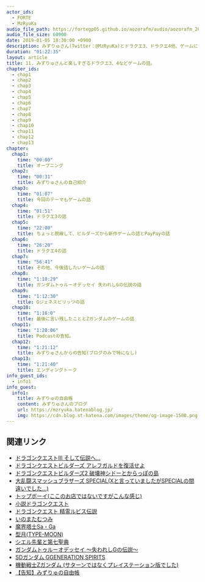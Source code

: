 ```yaml
---
actor_ids:
  - FORTE
  - MzRyuKa
audio_file_path: https://fortegp05.github.io/aozorafm/audio/aozorafm_20190105_01.mp3
audio_file_size: 60900
date: 2019-01-05 18:30:00 +0900
description: みずりゅさん(Twitter：@MzRyuKa)とドラクエ3、ドラクエ4他、ゲームについて楽しく語りました。
duration: "01:22:35"
layout: article
title: 11. みずりゅさんと楽しすぎるドラクエ3、4などゲームの話。
chapter_ids:
  - chap1
  - chap2
  - chap3
  - chap4
  - chap5
  - chap6
  - chap7
  - chap8
  - chap9
  - chap10
  - chap11
  - chap12
  - chap13
chapter:
  chap1:
    time: "00:00"
    title: オープニング
  chap2:
    time: "00:31"
    title: みずりゅさんの自己紹介
  chap3:
    time: "01:07"
    title: 今回のテーマもゲームの話
  chap4:
    time: "01:51"
    title: ドラクエ3の話
  chap5:
    time: "22:00"
    title: ちょっと脱線して、ビルダーズから新作ゲームの話とPayPayの話
  chap6:
    time: "26:20"
    title: ドラクエ4の話
  chap7:
    time: "56:41"
    title: その他、今後話したいゲームの話
  chap8:
    time: "1:10:29"
    title: ガンダムトゥルーオデッセイ 失われしGの伝説の話
  chap9:
    time: "1:12:30"
    title: Gジェネスピリッツの話
  chap10:
    time: "1:16:0"
    title: 最後に言い残したこととZガンダムのゲームの話
  chap11:
    time: "1:20:06"
    title: Podcastの告知。
  chap12:
    time: "1:21:12"
    title: みずりゅさんからの告知(ブログのみで特になし)
  chap13:
    time: "1:21:40"
    title: エンディングトーク
info_guest_ids:
  - info1
info_guest:
  info1:
    title: みずりゅの自由帳
    content: みずりゅさんのブログ
    url: https://mzryuka.hatenablog.jp/
    img: https://cdn.blog.st-hatena.com/images/theme/og-image-1500.png
---
```


## 関連リンク
- [ドラゴンクエストIII そして伝説へ…](https://ja.wikipedia.org/wiki/%E3%83%89%E3%83%A9%E3%82%B4%E3%83%B3%E3%82%AF%E3%82%A8%E3%82%B9%E3%83%88III_%E3%81%9D%E3%81%97%E3%81%A6%E4%BC%9D%E8%AA%AC%E3%81%B8%E2%80%A6)
- [ドラゴンクエストビルダーズ アレフガルドを復活せよ](https://ja.wikipedia.org/wiki/%E3%83%89%E3%83%A9%E3%82%B4%E3%83%B3%E3%82%AF%E3%82%A8%E3%82%B9%E3%83%88%E3%83%93%E3%83%AB%E3%83%80%E3%83%BC%E3%82%BA_%E3%82%A2%E3%83%AC%E3%83%95%E3%82%AC%E3%83%AB%E3%83%89%E3%82%92%E5%BE%A9%E6%B4%BB%E3%81%9B%E3%82%88)
- [ドラゴンクエストビルダーズ2 破壊神シドーとからっぽの島](https://ja.wikipedia.org/wiki/%E3%83%89%E3%83%A9%E3%82%B4%E3%83%B3%E3%82%AF%E3%82%A8%E3%82%B9%E3%83%88%E3%83%93%E3%83%AB%E3%83%80%E3%83%BC%E3%82%BA2_%E7%A0%B4%E5%A3%8A%E7%A5%9E%E3%82%B7%E3%83%89%E3%83%BC%E3%81%A8%E3%81%8B%E3%82%89%E3%81%A3%E3%81%BD%E3%81%AE%E5%B3%B6)
- [大乱闘スマッシュブラザーズ SPECIAL(Xと言っていましたがSPECIALの間違いでした…)](https://ja.wikipedia.org/wiki/%E5%A4%A7%E4%B9%B1%E9%97%98%E3%82%B9%E3%83%9E%E3%83%83%E3%82%B7%E3%83%A5%E3%83%96%E3%83%A9%E3%82%B6%E3%83%BC%E3%82%BA_SPECIAL)
- [トップボーイ(ここのお店ではないですがこんな感じ)](https://twitter.com/topboyccc)
- [小説ドラゴンクエスト](https://ja.wikipedia.org/wiki/%E5%B0%8F%E8%AA%AC%E3%83%89%E3%83%A9%E3%82%B4%E3%83%B3%E3%82%AF%E3%82%A8%E3%82%B9%E3%83%88)
- [ドラゴンクエスト 精霊ルビス伝説](https://ja.wikipedia.org/wiki/%E3%83%89%E3%83%A9%E3%82%B4%E3%83%B3%E3%82%AF%E3%82%A8%E3%82%B9%E3%83%88_%E7%B2%BE%E9%9C%8A%E3%83%AB%E3%83%93%E3%82%B9%E4%BC%9D%E8%AA%AC)
- [いのまたむつみ](https://ja.wikipedia.org/wiki/%E3%81%84%E3%81%AE%E3%81%BE%E3%81%9F%E3%82%80%E3%81%A4%E3%81%BF)
- [魔界塔士Sa・Ga](https://ja.wikipedia.org/wiki/%E9%AD%94%E7%95%8C%E5%A1%94%E5%A3%ABSa%E3%83%BBGa)
- [型月(TYPE-MOON)](https://ja.wikipedia.org/wiki/TYPE-MOON)
- [シエル先輩と第七聖典](https://ja.wikipedia.org/wiki/%E6%9C%88%E5%A7%AB_(%E3%82%B2%E3%83%BC%E3%83%A0))
- [ガンダムトゥルーオデッセイ 〜失われしGの伝説〜](https://ja.wikipedia.org/wiki/%E3%82%AC%E3%83%B3%E3%83%80%E3%83%A0%E3%83%88%E3%82%A5%E3%83%AB%E3%83%BC%E3%82%AA%E3%83%87%E3%83%83%E3%82%BB%E3%82%A4_%E3%80%9C%E5%A4%B1%E3%82%8F%E3%82%8C%E3%81%97G%E3%81%AE%E4%BC%9D%E8%AA%AC%E3%80%9C)
- [SDガンダム GGENERATION SPIRITS](https://ja.wikipedia.org/wiki/SD%E3%82%AC%E3%83%B3%E3%83%80%E3%83%A0_GGENERATION#SD%E3%82%AC%E3%83%B3%E3%83%80%E3%83%A0_GGENERATION_SPIRITS)
- [機動戦士Ζガンダム (サターンではなくプレイステーション版でした)](https://ja.wikipedia.org/wiki/%E6%A9%9F%E5%8B%95%E6%88%A6%E5%A3%AB%CE%96%E3%82%AC%E3%83%B3%E3%83%80%E3%83%A0_(%E3%83%97%E3%83%AC%E3%82%A4%E3%82%B9%E3%83%86%E3%83%BC%E3%82%B7%E3%83%A7%E3%83%B3))
- [【告知】みずりゅの自由帳](https://mzryuka.hatenablog.jp/)

